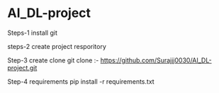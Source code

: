 # AI_DL-project

Steps-1 install git 

steps-2 create project resporitory

Step-3 create clone
git clone :- https://github.com/Surajjj0030/AI_DL-project.git

Step-4 requirements
pip install -r requirements.txt
